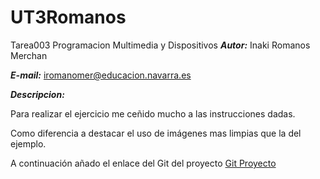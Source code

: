 # UT3Romanos
Tarea003 Programacion Multimedia y Dispositivos
***Autor:*** Inaki Romanos Merchan

***E-mail:*** iromanomer@educacion.navarra.es

***Descripcion:*** 

Para realizar el ejercicio me ceñido mucho a las instrucciones dadas. 

Como diferencia a destacar el uso de imágenes mas limpias que la del ejemplo.

A continuación añado el enlace del Git del proyecto [Git Proyecto](https://github.com/inakiRomanos/UT3Romanos.git)
